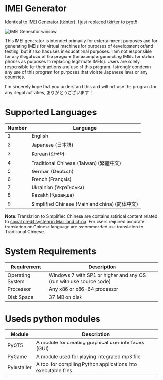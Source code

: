 # IMEI Generator
Identical to [IMEI Generator (tkinter)](https://github.com/SakuraSakuraro/imeigen/). I just replaced tkinter to pyqt5

![IMEI Generator window](https://github.com/user-attachments/assets/8886255d-7b58-4b9c-8c50-2fd9a3eabc40)

This IMEI generator is intended primarily for entertainment purposes and for generating IMEIs for virtual machines for purposes of development or/and testing, but it also has uses in educational purposes. I am not responsible for any illegal use of the program (for example: generating IMEIs for stolen phones as purposes to replacing legitimate IMEIs). Users are solely responsible for their actions and use of this program. I strongly condemn any use of this program for purposes that violate Japanese laws or any countries. 

I'm sincerely hope that you understand this and will not use the program for any illegal activities, ありがとうございます！

# Supported Languages

| Number | Language                          |
|--------|-----------------------------------|
| 1      | English                           |
| 2      | Japanese (日本語)                 |
| 3      | Korean (한국어)                   |
| 4      | Traditional Chinese (Taiwan) (繁體中文) |
| 5      | German (Deutsch)                 |
| 6      | French (Français)                |
| 7      | Ukrainian (Українська)           |
| 8      | Kazakh (Қазақша)                 |
| 9      | Simplified Chinese (Mainland china) (简体中文) |

**Note:** Translation to Simplified Chinese are contains satirical content related to [social credit system in Mainland china](https://en.wikipedia.org/wiki/Social_Credit_System). For users required accurate translation on Chinese language are recommended use translation to Traditional Chinese.

# System Requirements

| Requirement                          | Description                       |
|--------------------------------------|-----------------------------------|
| Operating System                     | Windows 7 with SP1 or higher and any OS  (run with use source code) |
| Processor                            | Any x86 or x86-64 processor      |
| Disk Space                           | 37 MB on disk                     |

# Useds python modules
| Module       | Description                                                  |
|--------------|--------------------------------------------------------------|
| PyQT5        | A module for creating graphical user interfaces (GUI)       |
| PyGame       | A module used for playing integrated mp3 file               |
| PyInstaller  | A tool for compiling Python applications into executable files |
